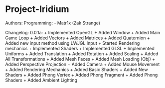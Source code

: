 Project-Iridium
============

Authors:
	Programming:
		- Matr1x (Zak Strange)

Changelog:
	0.0.1a:
		+ Implemented OpenGL
		+ Added Window
		+ Added Main Game Loop
		+ Added Vectors
		+ Added Matrices
		+ Added Quaternion
		+ Added new input method using LWJGL Input
		+ Started Rendering mechanics
		+ Implemented Shaders
		+ Implemented GLSL
		+ Implemented Uniforms
		+ Added Translation
		+ Added Rotation
		+ Added Scaling
		+ Added All Transformations
		+ Added Mesh Faces
		+ Added Mesh Loading (Obj)
		+ Added Perspective Projection
		+ Added Camera
		+ Added Mouse Movement
		+ Added Rendering Mechanics
		+ Added Basic Shaders
		+ Added New Shaders
		+ Added Phong Vertex
		+ Added Phong Fragment
		+ Added Phong Shaders
		+ Added Ambient Lighting